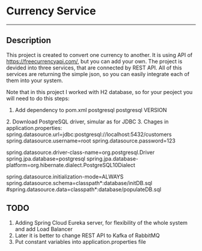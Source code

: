 # Currency Service
____

## Description
This project is created to convert one currency to another. It is using API of https://freecurrencyapi.com/, but you can add your own.
The project is devided into three services, that are connected by REST API. All of this services are returning the simple json, so you can easily integrate  each of them into your system.


Note that in this project I worked with H2 database, so for your peoject you will need to do this steps:
1. Add dependency to pom.xml
   <dependency>
    <groupId>postgresql</groupId>
    <artifactId>postgresql</artifactId>
    <version>VERSION</version>
</dependency>
2. Download PostgreSQL driver, simular as for JDBC
3. Chages in application.properties:
spring.datasource.url=jdbc:postgresql://localhost:5432/customers
spring.datasource.username=root
spring.datasource.password=123

spring.datasource.driver-class-name=org.postgresql.Driver
spring.jpa.database=postgresql
spring.jpa.database-platform=org.hibernate.dialect.PostgreSQL10Dialect

spring.datasource.initialization-mode=ALWAYS
spring.datasource.schema=classpath*:database/initDB.sql
#spring.datasource.data=classpath*:database/populateDB.sql

## TODO
1. Adding Spring Cloud Eureka server, for flexibility of the whole system and add Load Balancer
2. Later it is better to change REST API to Kafka of RabbitMQ
3. Put constant variables into application.properties file
